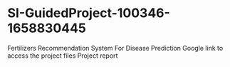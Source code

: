 # SI-GuidedProject-100346-1658830445
Fertilizers Recommendation System For Disease Prediction
Google link to access the project files
Project report
